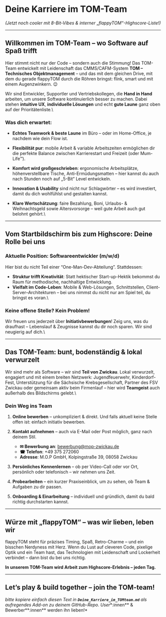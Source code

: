 # Deine Karriere im TOM-Team

*(Jetzt noch cooler mit 8-Bit-Vibes & interner „flappyTOM“-Highscore-Liste!)*

---

## Willkommen im TOM-Team – wo Software auf Spaß trifft

Hier stimmt nicht nur der Code – sondern auch die Stimmung! Das TOM-Team entwickelt mit Leidenschaft das CMMS/CAFM-System **TOM – Technisches Objektmanagement** – und das mit dem gleichen Drive, mit dem du gerade flappyTOM durch die Röhren bringst: flink, smart und mit einem Augenzwinkern. 😉

Wir sind Entwickler, Supportler und Vertriebskollegen, die **Hand in Hand** arbeiten, um unsere Software kontinuierlich besser zu machen. Dabei stehen **intuitive UX**, **individuelle Lösungen** und echt **gute Laune** ganz oben auf der Prioritätenliste.\\

### Was dich erwartet:

* **Echtes Teamwork & beste Laune** im Büro – oder im Home-Office, je nachdem wie dein Flow ist.

* **Flexibilität pur**: mobile Arbeit & variable Arbeitszeiten ermöglichen dir die perfekte Balance zwischen Karrierestart und Freizeit (oder Mum-Life™).

* **Komfort wird großgeschrieben**: ergonomische Arbeitsplätze, höhenverstellbare Tische, Anti-Ermüdungsmatten – hier kannst du auch nach Stunden noch auf „5-Bit“ Level entwickeln.

* **Innovation & Usability** sind nicht nur Schlagwörter – es wird investiert, damit du dich wohlfühlst und gestalten kannst.

* **Klare Wertschätzung**: faire Bezahlung, Boni, Urlaubs- & Weihnachtsgeld sowie Altersvorsorge – weil gute Arbeit auch gut belohnt gehört.\\

---

## Vom Startbildschirm bis zum Highscore: Deine Rolle bei uns

### Aktuelle Position: **Softwareentwickler (m/w/d)**

Hier bist du nicht Teil einer “One-Man-Dev-Abteilung”. Stattdessen:

* **Struktur trifft Kreativität**: Statt hektischer Start-up-Hektik bekommst du Raum für methodische, nachhaltige Entwicklung.
* **Vielfalt im Code-Leben**: Mobile & Web-Lösungen, Schnittstellen, Client-Server–Architekturen – bei uns nimmst du nicht nur am Spiel teil, du bringst es voran.\\

### Keine offene Stelle? Kein Problem!

Wir freuen uns jederzeit über **Initiativbewerbungen**! Zeig uns, was du draufhast – Lebenslauf & Zeugnisse kannst du dir noch sparen. Wir sind neugierig auf dich.\\

---

## Das TOM-Team: bunt, bodenständig & lokal verwurzelt

Wir sind mehr als Software – wir sind **Teil von Zwickau**. Lokal verwurzelt, engagiert und mit einem breiten Netzwerk:
Jugendfeuerwehr, Kinderdorf-Fest, Unterstützung für die Sächsische Krebsgesellschaft, Partner des FSV Zwickau oder gemeinsam aktiv beim Firmenlauf – hier wird **Teamgeist** auch außerhalb des Bildschirms gelebt.\\

### Dein Weg ins Team

1. **Online bewerben** – unkompliziert & direkt. Und falls aktuell keine Stelle offen ist: einfach initiativ bewerben.

2. **Kontakt aufnehmen** – auch via E-Mail oder Post möglich, ganz nach deinem Stil.

   * **✉ Bewerbung an**: [bewerbung@mop-zwickau.de](mailto:bewerbung@mop-zwickau.de)
   * **☎ Telefon**: +49 375 272060
   * **Adresse**: M.O.P GmbH, Kolpingstraße 39, 08058 Zwickau

3. **Persönliches Kennenlernen** – ob per Video-Call oder vor Ort, persönlich oder telefonisch – wir nehmen uns Zeit.

4. **Probearbeiten** – ein kurzer Praxiseinblick, um zu sehen, ob Team & Aufgaben zu dir passen.

5. **Onboarding & Einarbeitung** – individuell und gründlich, damit du bald richtig durchstarten kannst.

---

## Würze mit „flappyTOM“ – was wir lieben, leben wir

flappyTOM steht für präzises Timing, Spaß, Retro-Charme – und ein bisschen Nerdyness mit Herz. Wenn du Lust auf cleveren Code, pixelige Optik und ein Team hast, das Technologien mit Leidenschaft und Lockerheit verbindet – dann bist du bei uns richtig.

**In unserem TOM-Team wird Arbeit zum Highscore-Erlebnis – jeden Tag.**

---

## Let’s play & build together – join the TOM-team!

*bitte kopiere einfach diesen Text in ********`Deine_Karriere_im_TOMteam.md`******** als aufregendes Add-on zu deinem GitHub-Repo. User*\*:innen\*\* & Bewerber\*\*:innen\*\* werden ihn lieben!\*

